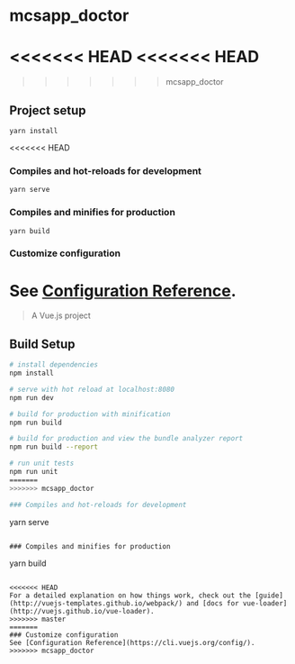 # mcsapp_doctor

<<<<<<< HEAD
<<<<<<< HEAD
=======
>>>>>>> mcsapp_doctor
## Project setup
```
yarn install
```
<<<<<<< HEAD

### Compiles and hot-reloads for development
```
yarn serve
```

### Compiles and minifies for production
```
yarn build
```

### Customize configuration
See [Configuration Reference](https://cli.vuejs.org/config/).
=======
> A Vue.js project

## Build Setup

``` bash
# install dependencies
npm install

# serve with hot reload at localhost:8080
npm run dev

# build for production with minification
npm run build

# build for production and view the bundle analyzer report
npm run build --report

# run unit tests
npm run unit
=======
>>>>>>> mcsapp_doctor

### Compiles and hot-reloads for development
```
yarn serve
```

### Compiles and minifies for production
```
yarn build
```

<<<<<<< HEAD
For a detailed explanation on how things work, check out the [guide](http://vuejs-templates.github.io/webpack/) and [docs for vue-loader](http://vuejs.github.io/vue-loader).
>>>>>>> master
=======
### Customize configuration
See [Configuration Reference](https://cli.vuejs.org/config/).
>>>>>>> mcsapp_doctor
